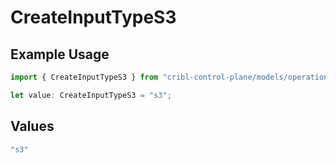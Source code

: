 # CreateInputTypeS3

## Example Usage

```typescript
import { CreateInputTypeS3 } from "cribl-control-plane/models/operations";

let value: CreateInputTypeS3 = "s3";
```

## Values

```typescript
"s3"
```